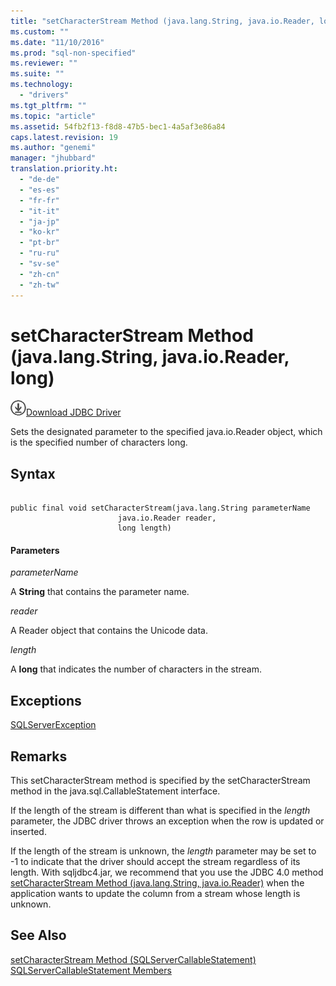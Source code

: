 ```yaml
---
title: "setCharacterStream Method (java.lang.String, java.io.Reader, long) | Microsoft Docs"
ms.custom: ""
ms.date: "11/10/2016"
ms.prod: "sql-non-specified"
ms.reviewer: ""
ms.suite: ""
ms.technology: 
  - "drivers"
ms.tgt_pltfrm: ""
ms.topic: "article"
ms.assetid: 54fb2f13-f8d8-47b5-bec1-4a5af3e86a84
caps.latest.revision: 19
ms.author: "genemi"
manager: "jhubbard"
translation.priority.ht: 
  - "de-de"
  - "es-es"
  - "fr-fr"
  - "it-it"
  - "ja-jp"
  - "ko-kr"
  - "pt-br"
  - "ru-ru"
  - "sv-se"
  - "zh-cn"
  - "zh-tw"
---
```

# setCharacterStream Method (java.lang.String, java.io.Reader, long)
![Download](../../../ssdt/media/download.png)[Download JDBC Driver](http://go.microsoft.com/fwlink/?LinkId=245496)

  Sets the designated parameter to the specified java.io.Reader object, which is the specified number of characters long.  
  
## Syntax  
  
```  
  
public final void setCharacterStream(java.lang.String parameterName  
                        java.io.Reader reader,  
                        long length)  
```  
  
#### Parameters  
 *parameterName*  
  
 A **String** that contains the parameter name.  
  
 *reader*  
  
 A Reader object that contains the Unicode data.  
  
 *length*  
  
 A **long** that indicates the number of characters in the stream.  
  
## Exceptions  
 [SQLServerException](../../../connect/jdbc/reference/sqlserverexception-class.md)  
  
## Remarks  
 This setCharacterStream method is specified by the setCharacterStream method in the java.sql.CallableStatement interface.  
  
 If the length of the stream is different than what is specified in the *length* parameter, the JDBC driver throws an exception when the row is updated or inserted.  
  
 If the length of the stream is unknown, the *length* parameter may be set to -1 to indicate that the driver should accept the stream regardless of its length. With sqljdbc4.jar, we recommend that you use the JDBC 4.0 method [setCharacterStream Method (java.lang.String, java.io.Reader)](../../../connect/jdbc/reference/setcharacterstream-method--java.lang.string--java.io.reader-.md) when the application wants to update the column from a stream whose length is unknown.  
  
## See Also  
 [setCharacterStream Method &#40;SQLServerCallableStatement&#41;](../../../connect/jdbc/reference/setcharacterstream-method--sqlservercallablestatement-.md)   
 [SQLServerCallableStatement Members](../../../connect/jdbc/reference/sqlservercallablestatement-members.md)  
  
  